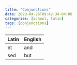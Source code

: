 ```yaml
---
title: "Conjunctions"
date: 2023-04-26T09:42:34-04:00
categories: [school, latin]
tags: [conjunctions]
---
```


Latin | English
--- | ---
et | and
sed | but

